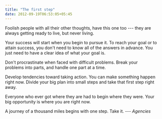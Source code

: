 ```yaml
---
title: "The first step"
date: 2012-09-19T06:53:05+05:45
---
```


Foolish people with all their other thoughts, have this one too --- they are always getting ready to live, but never living.

Your success will start when you begin to pursue it. To reach your goal or to attain success, you don't need to know all of the answers in advance. You just need to have a clear idea of what your goal is.

Don't procrastinate when faced with difficult problems. Break your problems into parts, and handle one part at a time.

Develop tendencies toward taking action. You can make something happen right now. Divide your big plan into small steps and take that first step right away.

Everyone who ever got where they are had to begin where they were. Your big opportunity is where you are right now.

A journey of a thousand miles begins with one step. Take it. --- *Agencies*
